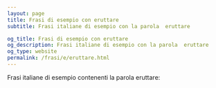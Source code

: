 ```yaml
---
layout: page
title: Frasi di esempio con eruttare 
subtitle: Frasi italiane di esempio con la parola  eruttare

og_title: Frasi di esempio con eruttare 
og_description: Frasi italiane di esempio con la parola  eruttare
og_type: website
permalink: /frasi/e/eruttare.html
---
```


Frasi italiane di esempio contenenti la parola eruttare:


